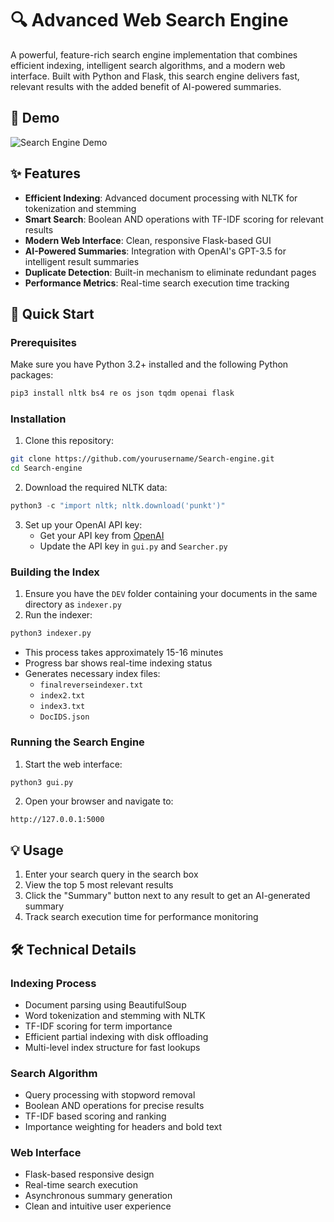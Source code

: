 # 🔍 Advanced Web Search Engine

A powerful, feature-rich search engine implementation that combines efficient indexing, intelligent search algorithms, and a modern web interface. Built with Python and Flask, this search engine delivers fast, relevant results with the added benefit of AI-powered summaries.

## 🎥 Demo

![Search Engine Demo](demo.gif)

## ✨ Features

- **Efficient Indexing**: Advanced document processing with NLTK for tokenization and stemming
- **Smart Search**: Boolean AND operations with TF-IDF scoring for relevant results
- **Modern Web Interface**: Clean, responsive Flask-based GUI
- **AI-Powered Summaries**: Integration with OpenAI's GPT-3.5 for intelligent result summaries
- **Duplicate Detection**: Built-in mechanism to eliminate redundant pages
- **Performance Metrics**: Real-time search execution time tracking

## 🚀 Quick Start

### Prerequisites

Make sure you have Python 3.2+ installed and the following Python packages:

```bash
pip3 install nltk bs4 re os json tqdm openai flask
```

### Installation

1. Clone this repository:
```bash
git clone https://github.com/yourusername/Search-engine.git
cd Search-engine
```

2. Download the required NLTK data:
```python
python3 -c "import nltk; nltk.download('punkt')"
```

3. Set up your OpenAI API key:
   - Get your API key from [OpenAI](https://platform.openai.com)
   - Update the API key in `gui.py` and `Searcher.py`

### Building the Index

1. Ensure you have the `DEV` folder containing your documents in the same directory as `indexer.py`
2. Run the indexer:
```bash
python3 indexer.py
```
   - This process takes approximately 15-16 minutes
   - Progress bar shows real-time indexing status
   - Generates necessary index files:
     - `finalreverseindexer.txt`
     - `index2.txt`
     - `index3.txt`
     - `DocIDS.json`

### Running the Search Engine

1. Start the web interface:
```bash
python3 gui.py
```

2. Open your browser and navigate to:
```
http://127.0.0.1:5000
```

## 💡 Usage

1. Enter your search query in the search box
2. View the top 5 most relevant results
3. Click the "Summary" button next to any result to get an AI-generated summary
4. Track search execution time for performance monitoring

## 🛠️ Technical Details

### Indexing Process
- Document parsing using BeautifulSoup
- Word tokenization and stemming with NLTK
- TF-IDF scoring for term importance
- Efficient partial indexing with disk offloading
- Multi-level index structure for fast lookups

### Search Algorithm
- Query processing with stopword removal
- Boolean AND operations for precise results
- TF-IDF based scoring and ranking
- Importance weighting for headers and bold text

### Web Interface
- Flask-based responsive design
- Real-time search execution
- Asynchronous summary generation
- Clean and intuitive user experience



